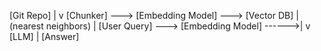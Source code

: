 [Git Repo]
   |
   v
[Chunker] ---> [Embedding Model] ---> [Vector DB]
                                           |
                                    (nearest neighbors)
                                           |
[User Query] ---> [Embedding Model] ------>|
                                           v
                                        [LLM]
                                           |
                                        [Answer]
